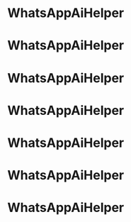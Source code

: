 # WhatsAppAiHelper
# WhatsAppAiHelper
# WhatsAppAiHelper
# WhatsAppAiHelper
# WhatsAppAiHelper
# WhatsAppAiHelper
# WhatsAppAiHelper
